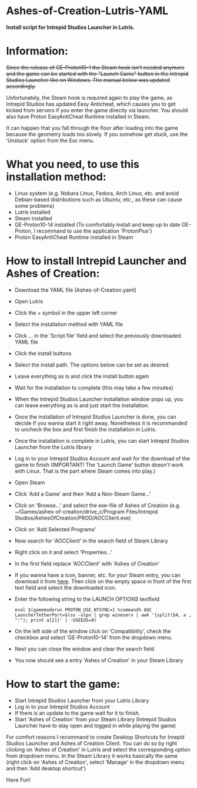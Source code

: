 # Ashes-of-Creation-Lutris-YAML
<b>Install script for Intrepid Studios Launcher in Lutris.</b>

Information:
============
~~Since the release of GE-Proton10-1 the Steam hook isn't needed anymore and the game can be started with the "Launch Game" button in the Intrepid Studios Launcher like on Windows. The manual below was updated accordingly.~~

Unfortunately, the Steam hook is required again to play the game, as Intrepid Studios has updated Easy Anticheat, which causes you to get kicked from servers if you enter the game directly via launcher. You should also have Proton EasyAntiCheat Runtime installed in Steam.

It can happen that you fall through the floor after loading into the game because the geometry loads too slowly. If you somehow get stuck, use the ‘Unstuck’ option from the Esc menu.

What you need, to use this installation method:
===============================================

- Linux system (e.g. Nobara Linux, Fedora, Arch Linux, etc. and avoid Debian-based distributions such as Ubuntu, etc., as these can cause some problems)
- Lutris installed
- Steam installed
- GE-Proton10-14 installed (To comfortably install and keep up to date GE-Proton, I recommand to use the application 'ProtonPlus')
- Proton EasyAntiCheat Runtime installed in Steam

How to install Intrepid Launcher and Ashes of Creation:
=======================================================

- Download the YAML file (Ashes-of-Creation.yaml)
- Open Lutris
- Click the + symbol in the upper left corner
- Select the installation method with YAML file
- Click ... in the 'Script file' field and select the previously downloaded YAML file
- Click the install buttons
- Select the install path. The options below can be set as desired.
- Leave everything as is and click the install button again
- Wait for the installation to complete (this may take a few minutes)
- When the Intrepid Studios Launcher installation window pops up, you can leave everything as is and just start the installation.
- Once the installation of Intrepid Studios Launcher is done, you can decide if you wanna start it right away. Nonetheless it is recommanded to uncheck the box and first finish the installation in Lutris.
- Once the installation is complete in Lutris, you can start Intrepid Studios Launcher from the Lutris library
- Log in to your Intrepid Studios Account and wait for the download of the game to finish (IMPORTANT! The 'Launch Game' button doesn't work with Linux. That is the part where Steam comes into play.)
- Open Steam
- Click 'Add a Game' and then 'Add a Non-Steam Game...'
- Click on 'Browse...' and select the exe-file of Ashes of Creation (e.g. ~/Games/ashes-of-creation/drive_c/Program Files/Intrepid Studios/AshesOfCreation/PROD/AOCClient.exe)
- Click on 'Add Selected Programs'
- Now search for 'AOCClient' in the search field of Steam Library
- Right click on it and select 'Properties...'
- In the first field replace 'AOCClient' with 'Ashes of Creation'
- If you wanna have a icon, banner, etc. for your Steam entry, you can download it from [here](https://www.steamgriddb.com/search/grids?term=Ashes+of+Creation). Then click on the empty space in front of the first text field and select the downloaded icon.
- Enter the following string to the LAUNCH OPTIONS textfield
  
  `eval $(gamemoderun PROTON_USE_NTSYNC=1 %command% AOC LauncherTetherPort=$(ss -ulpn | grep wineserv | awk '{split($4, a , ":"); print a[2]}' ) -USEEOS=0)`
  
- On the left side of the window click on 'Compatibility', check the checkbox and select 'GE-Proton10-14' from the dropdown menu.
- Next you can close the window and clear the search field
- You now should see a entry 'Ashes of Creation' in your Steam Library

How to start the game:
======================

- Start Intrepid Studios Launcher from your Lutris Library
- Log in to your Intrepid Studios Account
- If there is an update to the game wait for it to finish.
- Start 'Ashes of Creation' from your Steam Library (Intrepid Studios Launcher have to stay open and logged in while playing the game)

For comfort reasons I recommand to create Desktop Shortcuts for Inrepid Studios Launcher and Ashes of Creation Client. You can do so by right clicking on 'Ashes of Creation' in Lutris and select the corresponding option from dropdown menu. In the Steam Library it works basically the same (right click on 'Ashes of Creation', select 'Manage' in the dropdown menu and then 'Add desktop shortcut')

Have Fun!
